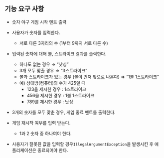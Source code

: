 ## 기능 요구 사항

- 숫자 야구 게임 시작 멘트 출력
- 사용자가 숫자를 입력한다.
    - 서로 다른 3자리의 수 (1부터 9까지 서로 다른 수)

- 입력된 숫자에 대해 볼, 스트라이크 결과를 출력한다.
    - 하나도 없는 경우 ⇒ “낫싱”
    - 3개 모두 맞출 경우 ⇒ “3스트라이크”
    - 볼과 스트라이크가 있는 경우 (볼이 먼저 앞으로 나온다) ⇒ “1볼 1스트라이크”
    - 예) 상대방(컴퓨터)의 수가 425일 때
        - 123을 제시한 경우 : 1스트라이크
        - 456을 제시한 경우 : 1볼 1스트라이크
        - 789를 제시한 경우 : 낫싱

- 3개의 숫자를 모두 맞춘 경우, 게임 종료 멘트를 출력한다.
- 게임 재시작 여부를 입력 받는다.
    - 1과 2 숫자 중 하나여야 한다.
- 사용자가 잘못된 값을 입력할 경우`IllegalArgumentException`을 발생시킨 후 애플리케이션은 종료되어야 한다.
